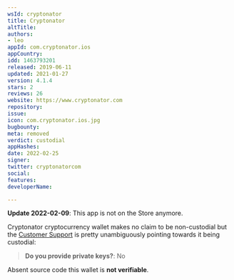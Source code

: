 ```yaml
---
wsId: cryptonator
title: Cryptonator
altTitle: 
authors:
- leo
appId: com.cryptonator.ios
appCountry: 
idd: 1463793201
released: 2019-06-11
updated: 2021-01-27
version: 4.1.4
stars: 2
reviews: 26
website: https://www.cryptonator.com
repository: 
issue: 
icon: com.cryptonator.ios.jpg
bugbounty: 
meta: removed
verdict: custodial
appHashes: 
date: 2022-02-25
signer: 
twitter: cryptonatorcom
social: 
features: 
developerName: 

---
```


**Update 2022-02-09**: This app is not on the Store anymore.

Cryptonator cryptocurrency wallet makes no claim to be non-custodial but the
[Customer Support](https://www.cryptonator.com/contact/other/)
is pretty unambiguously pointing towards it being custodial:

> **Do you provide private keys?**: No

Absent source code this wallet is **not verifiable**.
